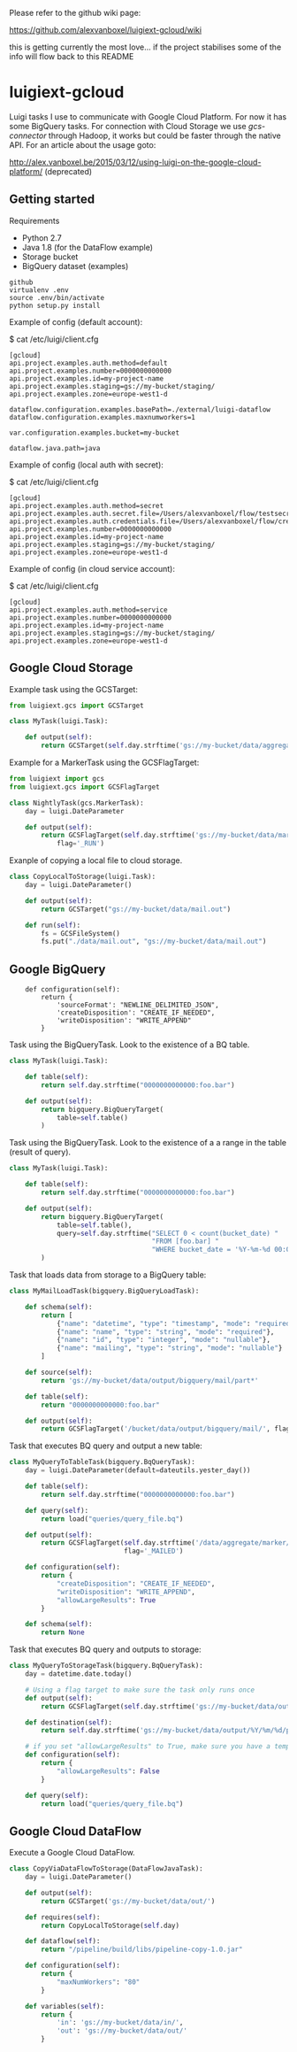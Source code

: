 Please refer to the github wiki page:

https://github.com/alexvanboxel/luigiext-gcloud/wiki

this is getting currently the most love... if the project stabilises some of the
info will flow back to this README

# luigiext-gcloud

Luigi tasks I use to communicate with Google Cloud Platform. For now it has some 
BigQuery tasks. For connection with Cloud Storage we use *gcs-connector* through
Hadoop, it works but could be faster through the native API. For an article about 
the usage goto: 

http://alex.vanboxel.be/2015/03/12/using-luigi-on-the-google-cloud-platform/
(deprecated)


## Getting started

Requirements

* Python 2.7
* Java 1.8 (for the DataFlow example)
* Storage bucket
* BigQuery dataset (examples)


```
github 
virtualenv .env
source .env/bin/activate
python setup.py install
```


Example of config (default account):

 $ cat /etc/luigi/client.cfg

```
[gcloud]
api.project.examples.auth.method=default
api.project.examples.number=0000000000000
api.project.examples.id=my-project-name
api.project.examples.staging=gs://my-bucket/staging/
api.project.examples.zone=europe-west1-d

dataflow.configuration.examples.basePath=./external/luigi-dataflow
dataflow.configuration.examples.maxnumworkers=1

var.configuration.examples.bucket=my-bucket

dataflow.java.path=java
```

Example of config (local auth with secret):

 $ cat /etc/luigi/client.cfg

```
[gcloud]
api.project.examples.auth.method=secret
api.project.examples.auth.secret.file=/Users/alexvanboxel/flow/testsecret.json
api.project.examples.auth.credentials.file=/Users/alexvanboxel/flow/credentials.json
api.project.examples.number=0000000000000
api.project.examples.id=my-project-name
api.project.examples.staging=gs://my-bucket/staging/
api.project.examples.zone=europe-west1-d
```

Example of config (in cloud service account):

 $ cat /etc/luigi/client.cfg

```
[gcloud]
api.project.examples.auth.method=service
api.project.examples.number=0000000000000
api.project.examples.id=my-project-name
api.project.examples.staging=gs://my-bucket/staging/
api.project.examples.zone=europe-west1-d
```

## Google Cloud Storage

Example task using the GCSTarget:

```python
from luigiext.gcs import GCSTarget

class MyTask(luigi.Task):

    def output(self):
        return GCSTarget(self.day.strftime('gs://my-bucket/data/aggregate/daily/foobar/%Y/%m/%d/'))
```

Example for a MarkerTask using the GCSFlagTarget: 

```python
from luigiext import gcs
from luigiext.gcs import GCSFlagTarget

class NightlyTask(gcs.MarkerTask):
    day = luigi.DateParameter

    def output(self):
        return GCSFlagTarget(self.day.strftime('gs://my-bucket/data/marker/foobar/%Y/%m/%d/'), 
            flag='_RUN')

```

Exanple of copying a local file to cloud storage.

```python
class CopyLocalToStorage(luigi.Task):
    day = luigi.DateParameter()

    def output(self):
        return GCSTarget("gs://my-bucket/data/mail.out")

    def run(self):
        fs = GCSFileSystem()
        fs.put("./data/mail.out", "gs://my-bucket/data/mail.out")
```

## Google BigQuery


```
    def configuration(self):
        return {
            'sourceFormat': "NEWLINE_DELIMITED_JSON",
            'createDisposition': "CREATE_IF_NEEDED",
            'writeDisposition': "WRITE_APPEND"
        }
```


Task using the BigQueryTask. Look to the existence of a BQ table.

```python
class MyTask(luigi.Task):

    def table(self):
        return self.day.strftime("0000000000000:foo.bar")

    def output(self):
        return bigquery.BigQueryTarget(
            table=self.table()
        )
```

Task using the BigQueryTask. Look to the existence of a a range in the table (result of query).

```python
class MyTask(luigi.Task):

    def table(self):
        return self.day.strftime("0000000000000:foo.bar")

    def output(self):
        return bigquery.BigQueryTarget(
            table=self.table(),
            query=self.day.strftime("SELECT 0 < count(bucket_date) "
                                    "FROM [foo.bar] "
                                    "WHERE bucket_date = '%Y-%m-%d 00:00:00 UTC'"),
        )
```

Task that loads data from storage to a BigQuery table:

```python
class MyMailLoadTask(bigquery.BigQueryLoadTask):

    def schema(self):
        return [
            {"name": "datetime", "type": "timestamp", "mode": "required"},
            {"name": "name", "type": "string", "mode": "required"},
            {"name": "id", "type": "integer", "mode": "nullable"},
            {"name": "mailing", "type": "string", "mode": "nullable"}
        ]

    def source(self):
        return 'gs://my-bucket/data/output/bigquery/mail/part*'

    def table(self):
        return "0000000000000:foo.bar"

    def output(self):
        return GCSFlagTarget('/bucket/data/output/bigquery/mail/', flag='_EXPORTED')
```

Task that executes BQ query and output a new table:

```python
class MyQueryToTableTask(bigquery.BqQueryTask):
    day = luigi.DateParameter(default=dateutils.yester_day())

    def table(self):
        return self.day.strftime("0000000000000:foo.bar")

    def query(self):
        return load("queries/query_file.bq")

    def output(self):
        return GCSFlagTarget(self.day.strftime('/data/aggregate/marker/mail/%Y/%m/%d/'),
                             flag='_MAILED')

    def configuration(self):
        return {
            "createDisposition": "CREATE_IF_NEEDED",
            "writeDisposition": "WRITE_APPEND",
            "allowLargeResults": True
        }

    def schema(self):
        return None

```

Task that executes BQ query and outputs to storage:

```python
class MyQueryToStorageTask(bigquery.BqQueryTask):
    day = datetime.date.today()

    # Using a flag target to make sure the task only runs once
    def output(self):
        return GCSFlagTarget(self.day.strftime('gs://my-bucket/data/output/%Y/%m/%d/',flag='_PHASE_03_SQLEXPORT'))

    def destination(self):
        return self.day.strftime('gs://my-bucket/data/output/%Y/%m/%d/part-r-*.avro')

    # if you set "allowLargeResults" to True, make sure you have a temp DataSet configured
    def configuration(self):
        return {
            "allowLargeResults": False
        }

    def query(self):
        return load("queries/query_file.bq")

```


## Google Cloud DataFlow

Execute a Google Cloud DataFlow.

```python
class CopyViaDataFlowToStorage(DataFlowJavaTask):
    day = luigi.DateParameter()

    def output(self):
        return GCSTarget('gs://my-bucket/data/out/')

    def requires(self):
        return CopyLocalToStorage(self.day)

    def dataflow(self):
        return "/pipeline/build/libs/pipeline-copy-1.0.jar"

    def configuration(self):
        return {
            "maxNumWorkers": "80"
        }

    def variables(self):
        return {
            'in': 'gs://my-bucket/data/in/',
            'out': 'gs://my-bucket/data/out/'
        }
```

